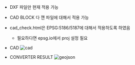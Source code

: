 * DXF 파일만 현재 적용 가능
* CAD BLOCK 다 깬 파일에 대해서 적용 가능
* cad_check.html은 EPSG:5186/5187에 대해서 적용하도록 하였음
  - 필요하다면 epsg.io에서 proj 설정 필요

* CAD
![cad](https://user-images.githubusercontent.com/26485439/141417962-b940691e-04f6-44db-b1f2-177f9a4ab35e.PNG)

* CONVERTER RESULT
![geojson](https://user-images.githubusercontent.com/26485439/141418235-e478337a-fe63-4760-8ca9-03cbe3e65c7e.PNG)
